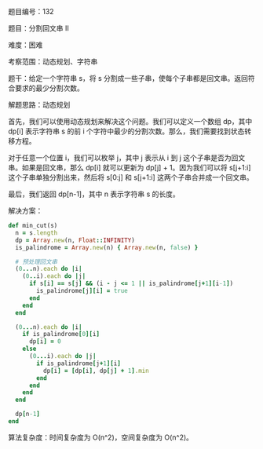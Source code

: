 题目编号：132

题目：分割回文串 II

难度：困难

考察范围：动态规划、字符串

题干：给定一个字符串 s，将 s 分割成一些子串，使每个子串都是回文串。返回符合要求的最少分割次数。

解题思路：动态规划

首先，我们可以使用动态规划来解决这个问题。我们可以定义一个数组 dp，其中 dp[i] 表示字符串 s 的前 i 个字符中最少的分割次数。那么，我们需要找到状态转移方程。

对于任意一个位置 i，我们可以枚举 j，其中 j 表示从 i 到 j 这个子串是否为回文串。如果是回文串，那么 dp[i] 就可以更新为 dp[j] + 1。因为我们可以将 s[j+1:i] 这个子串单独分割出来，然后将 s[0:j] 和 s[j+1:i] 这两个子串合并成一个回文串。

最后，我们返回 dp[n-1]，其中 n 表示字符串 s 的长度。

解决方案：

```ruby
def min_cut(s)
  n = s.length
  dp = Array.new(n, Float::INFINITY)
  is_palindrome = Array.new(n) { Array.new(n, false) }

  # 预处理回文串
  (0...n).each do |i|
    (0..i).each do |j|
      if s[i] == s[j] && (i - j <= 1 || is_palindrome[j+1][i-1])
        is_palindrome[j][i] = true
      end
    end
  end

  (0...n).each do |i|
    if is_palindrome[0][i]
      dp[i] = 0
    else
      (0...i).each do |j|
        if is_palindrome[j+1][i]
          dp[i] = [dp[i], dp[j] + 1].min
        end
      end
    end
  end

  dp[n-1]
end
```

算法复杂度：时间复杂度为 O(n^2)，空间复杂度为 O(n^2)。